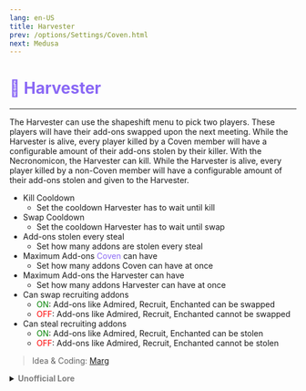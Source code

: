 ```yaml
---
lang: en-US
title: Harvester
prev: /options/Settings/Coven.html
next: Medusa
---
```


# <font color="#8a68f5">🚜 <b>Harvester</b></font> <Badge text="Trickery" type="tip" vertical="middle"/>
---

The Harvester can use the shapeshift menu to pick two players. These players will have their add-ons swapped upon the next meeting. While the Harvester is alive, every player killed by a Coven member will have a configurable amount of their add-ons stolen by their killer. With the Necronomicon, the Harvester can kill. While the Harvester is alive, every player killed by a non-Coven member will have a configurable amount of their add-ons stolen and given to the Harvester.

* Kill Cooldown
  * Set the cooldown Harvester has to wait until kill
* Swap Cooldown
  * Set the cooldown Harvester has to wait until swap
* Add-ons stolen every steal
  * Set how many addons are stolen every steal
* Maximum Add-ons <font color="#8a68f5">Coven</font> can have
  * Set how many addons Coven can have at once
* Maximum Add-ons the Harvester can have
  * Set how many addons Harvester can have at once
* Can swap recruiting addons
  * <font color=green>ON</font>: Add-ons like Admired, Recruit, Enchanted can be swapped
  * <font color=red>OFF</font>: Add-ons like Admired, Recruit, Enchanted cannot be swapped
* Can steal recruiting addons
  * <font color=green>ON</font>: Add-ons like Admired, Recruit, Enchanted can be stolen
  * <font color=red>OFF</font>: Add-ons like Admired, Recruit, Enchanted cannot be stolen

> Idea & Coding: [Marg](https://github.com/MargaretTheFool)


<details>
<summary><b><font color=gray>Unofficial Lore</font></b></summary>

Placeholder: This role is a ROLE OH EM GOSH
> Submitted by: Member
</details>